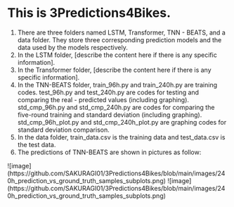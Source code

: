 # This is 3Predictions4Bikes.
<ol>
<li>There are three folders named LSTM, Transformer, TNN - BEATS, and a data folder. They store three corresponding prediction models and the data used by the models respectively.</li>
<li>In the LSTM folder, [describe the content here if there is any specific information].</li>
<li>In the Transformer folder, [describe the content here if there is any specific information].</li>
<li>In the TNN-BEATS folder, train_96h.py and train_240h.py are training codes. test_96h.py and test_240h.py are codes for testing and comparing the real - predicted values (including graphing). std_cmp_96h.py and std_cmp_240h.py are codes for comparing the five-round training and standard deviation (including graphing). std_cmp_96h_plot.py and std_cmp_240h_plot.py are graphing codes for standard deviation comparison.</li>
<li>In the data folder, train_data.csv is the training data and test_data.csv is the test data.</li>  
<li>The predictions of TNN-BEATS are shown in pictures as follow: </li>
</ol>
![image](https://github.com/SAKURAGI01/3Predictions4Bikes/blob/main/images/240h_prediction_vs_ground_truth_samples_subplots.png)
![image](https://github.com/SAKURAGI01/3Predictions4Bikes/blob/main/images/240h_prediction_vs_ground_truth_samples_subplots.png)
